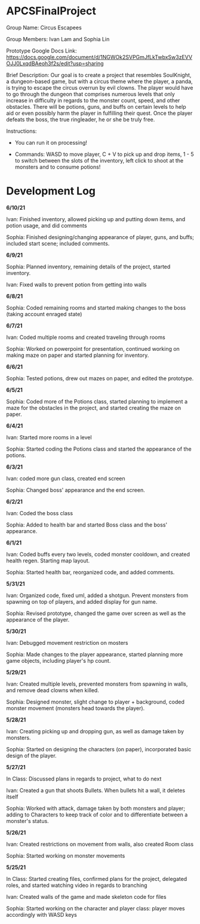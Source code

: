 # APCSFinalProject

Group Name: Circus Escapees

Group Members: Ivan Lam and Sophia Lin

Prototype Google Docs Link: https://docs.google.com/document/d/1NGWOk2SVPGmJfLkTwbxSw3zEVVOJJ0LxqdBAeoh3f2s/edit?usp=sharing

Brief Description:
Our goal is to create a project that resembles SoulKnight, a dungeon-based game, but with a circus theme where the player, a panda, is trying to escape the circus overrun by evil clowns. The player would have to go through the dungeon that comprises numerous levels that only increase in difficulty in regards to the monster count, speed, and other obstacles. There will be potions, guns, and buffs on certain levels to help aid or even possibly harm the player in fulfilling their quest. Once the player defeats the boss, the true ringleader, he or she be truly free.

Instructions:
- You can run it on processing! 

- Commands: WASD to move player, C + V to pick up and drop items, 1 - 5 to switch between the slots of the inventory, left click to shoot at the monsters and to consume potions!


# Development Log
**6/10/21**

Ivan: Finished inventory, allowed picking up and putting down items, and potion usage, and did comments

Sophia: Finished designing/changing appearance of player, guns, and buffs; included start scene; included comments.

**6/9/21**

Sophia: Planned inventory, remaining details of the project, started inventory.

Ivan: Fixed walls to prevent potion from getting into walls

**6/8/21**

Sophia: Coded remaining rooms and started making changes to the boss (taking account enraged state)

**6/7/21**

Ivan: Coded multiple rooms and created traveling through rooms

Sophia: Worked on powerpoint for presentation, continued working on making maze on paper and started planning for inventory.

**6/6/21**

Sophia: Tested potions, drew out mazes on paper, and edited the prototype.

**6/5/21**

Sophia: Coded more of the Potions class, started planning to implement a maze for the obstacles in the project, and started creating the maze on paper.

**6/4/21**

Ivan: Started more rooms in a level

Sophia: Started coding the Potions class and started the appearance of the potions.

**6/3/21**

Ivan: coded more gun class, created end screen 

Sophia: Changed boss' appearance and the end screen.

**6/2/21**

Ivan: Coded the boss class

Sophia: Added to health bar and started Boss class and the boss' appearance.

**6/1/21**

Ivan: Coded buffs every two levels, coded monster cooldown, and created health regen. Starting map layout.

Sophia: Started health bar, reorganized code, and added comments.

**5/31/21**

Ivan: Organized code, fixed uml, added a shotgun. Prevent monsters from spawning on top of players, and added display for gun name.

Sophia: Revised prototype, changed the game over screen as well as the appearance of the player.

**5/30/21**

Ivan: Debugged movement restriction on mosters

Sophia: Made changes to the player appearance, started planning more game objects, including player's hp count.

**5/29/21** 

Ivan: Created multiple levels, prevented monsters from spawning in walls, and remove dead clowns when killed.

Sophia: Designed monster, slight change to player + background, coded monster movement (monsters head towards the player).

**5/28/21**

Ivan: Creating picking up and dropping gun, as well as damage taken by monsters.

Sophia: Started on designing the characters (on paper), incorporated basic design of the player.

**5/27/21**

In Class: Discussed plans in regards to project, what to do next

Ivan: Created a gun that shoots Bullets. When bullets hit a wall, it deletes itself

Sophia: Worked with attack, damage taken by both monsters and player; adding to Characters to keep track of color and to differentiate between a monster's status.

**5/26/21**

Ivan: Created restrictions on movement from walls, also created Room class

Sophia: Started working on monster movements

**5/25/21**

In Class: Started creating files, confirmed plans for the project, delegated roles, and started watching video in regards to branching

Ivan: Created walls of the game and made skeleton code for files

Sophia: Started working on the character and player class: player moves accordingly with WASD keys


